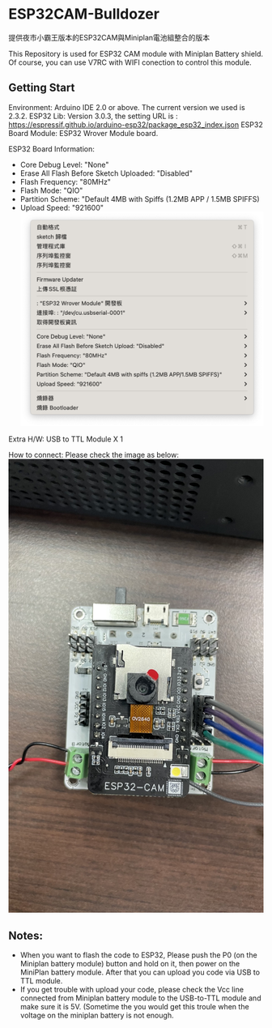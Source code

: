 # ESP32CAM-Bulldozer
提供夜市小霸王版本的ESP32CAM與Miniplan電池組整合的版本

This Repository is used for ESP32 CAM module with Miniplan Battery shield. Of course, you can use V7RC with WIFI conection to control this module.

## Getting Start

Environment: Arduino IDE 2.0 or above. The current version we used is 2.3.2.
ESP32 Lib: Version 3.0.3, the setting URL is :  https://espressif.github.io/arduino-esp32/package_esp32_index.json 
ESP32 Board Module: ESP32 Wrover Module board.

ESP32 Board Information:
- Core Debug Level: "None"
- Erase All Flash Before Sketch Uploaded: "Disabled"
- Flash Frequency: "80MHz"
- Flash Mode: "QIO"
- Partition Scheme: "Default 4MB with Spiffs (1.2MB APP / 1.5MB SPIFFS)
- Upload Speed: "921600"
![Alt text](./screen-20240802002.png)

Extra H/W: USB to TTL Module X 1

How to connect: Please check the image as below:
![Alt text](./IMG_6594.jpg)

## Notes:
- When you want to flash the code to ESP32, Please push the P0 (on the Miniplan battery module) button and hold on it, then power on the MiniPlan battery module. After that you can upload you code via USB to TTL module.
- If you get trouble with upload your code, please check the Vcc line connected from Miniplan battery module to the USB-to-TTL module and make sure it is 5V. (Sometime the you would get this troule when the voltage on the miniplan battery is not enough.


